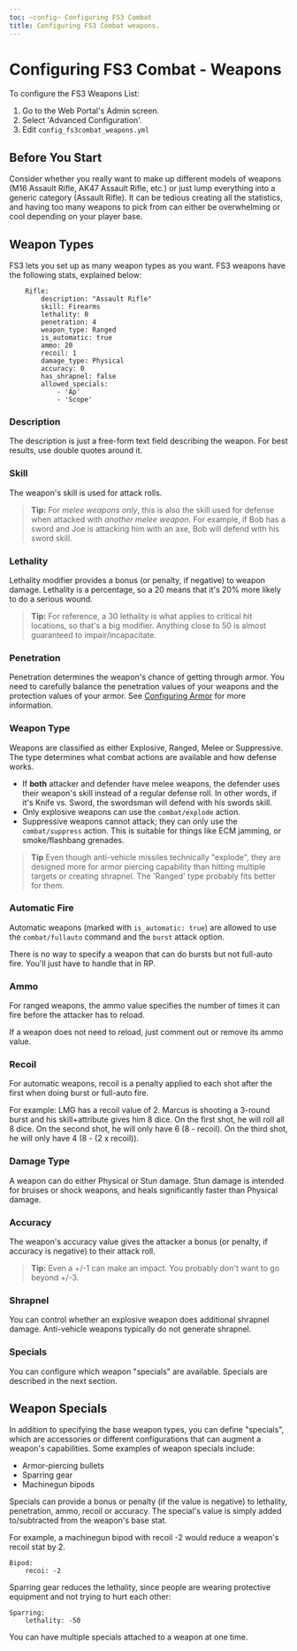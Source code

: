 ```yaml
---
toc: ~config~ Configuring FS3 Combat
title: Configuring FS3 Combat weapons.
---
```

# Configuring FS3 Combat - Weapons

To configure the FS3 Weapons List:

1. Go to the Web Portal's Admin screen.
2. Select 'Advanced Configuration'.
3. Edit `config_fs3combat_weapons.yml`

## Before You Start

Consider whether you really want to make up different models of weapons (M16 Assault Rifle, AK47 Assault Rifle, etc.) or just lump everything into a generic category (Assault Rifle). It can be tedious creating all the statistics, and having too many weapons to pick from can either be overwhelming or cool depending on your player base.

## Weapon Types

FS3 lets you set up as many weapon types as you want.  FS3 weapons have the following stats, explained below:

        Rifle:
            description: "Assault Rifle"
            skill: Firearms
            lethality: 0
            penetration: 4
            weapon_type: Ranged
            is_automatic: true
            ammo: 20
            recoil: 1
            damage_type: Physical
            accuracy: 0
            has_shrapnel: false
            allowed_specials: 
                - 'Ap'
                - 'Scope'

### Description

The description is just a free-form text field describing the weapon.  For best results, use double quotes around it.

### Skill

The weapon's skill is used for attack rolls.  

> **Tip:** For *melee weapons only*, this is also the skill used for defense when attacked with *another melee weapon*. For example, if Bob has a sword and Joe is attacking him with an axe, Bob will defend with his sword skill.

### Lethality

Lethality modifier provides a bonus (or penalty, if negative) to weapon damage.  Lethality is a percentage, so a 20 means that it's 20% more likely to do a serious wound.

> **Tip:** For reference, a 30 lethality is what applies to critical hit locations, so that's a big modifier.  Anything close to 50 is almost guaranteed to impair/incapacitate.

### Penetration

Penetration determines the weapon's chance of getting through armor.  You need to carefully balance the penetration values of your weapons and the protection values of your armor.  See [Configuring Armor](/tutorials/config/fs3combat_armor) for more information.

### Weapon Type

Weapons are classified as either Explosive, Ranged, Melee or Suppressive.  The type determines what combat actions are available and how defense works.

* If **both** attacker and defender have melee weapons, the defender uses their weapon's skill instead of a regular defense roll.  In other words, if it's Knife vs. Sword, the swordsman will defend with his swords skill.
* Only explosive weapons can use the `combat/explode` action.
* Suppressive weapons cannot attack; they can only use the `combat/suppress` action.  This is suitable for things like ECM jamming, or smoke/flashbang grenades.

> **Tip** Even though anti-vehicle missiles technically "explode", they are designed more for armor piercing capability than hitting multiple targets or creating shrapnel.  The 'Ranged' type probably fits better for them.

### Automatic Fire

Automatic weapons (marked with `is_automatic: true`) are allowed to use the `combat/fullauto` command and the `burst` attack option.  

There is no way to specify a weapon that can do bursts but not full-auto fire.  You'll just have to handle that in RP.

### Ammo

For ranged weapons, the ammo value specifies the number of times it can fire before the attacker has to reload.

If a weapon does not need to reload, just comment out or remove its ammo value.

### Recoil

For automatic weapons, recoil is a penalty applied to each shot after the first when doing burst or full-auto fire.

For example:  LMG has a recoil value of 2.  Marcus is shooting a 3-round burst and his skill+attribute gives him 8 dice.  On the first shot, he will roll all 8 dice.  On the second shot, he will only have 6 (8 - recoil).  On the third shot, he will only have 4 (8 - (2 x recoil)).

### Damage Type

A weapon can do either Physical or Stun damage.  Stun damage is intended for bruises or shock weapons, and heals significantly faster than Physical damage.

### Accuracy

The weapon's accuracy value gives the attacker a bonus (or penalty, if accuracy is negative) to their attack roll.  

> **Tip:** Even a +/-1 can make an impact.  You probably don't want to go beyond +/-3.

### Shrapnel

You can control whether an explosive weapon does additional shrapnel damage.  Anti-vehicle weapons typically do not generate shrapnel.

### Specials

You can configure which weapon "specials" are available.  Specials are described in the next section.


## Weapon Specials

In addition to specifying the base weapon types, you can define "specials", which are accessories or different configurations that can augment a weapon's capabilities.   Some examples of weapon specials include:

* Armor-piercing bullets
* Sparring gear
* Machinegun bipods

Specials can provide a bonus or penalty (if the value is negative) to lethality, penetration, ammo, recoil or accuracy.  The special's value is simply added to/subtracted from the weapon's base stat.

For example, a machinegun bipod with recoil -2 would reduce a weapon's recoil stat by 2.

    Bipod:
        recoi: -2

Sparring gear reduces the lethality, since people are wearing protective equipment and not trying to hurt each other:

    Sparring:
        lethality: -50

You can have multiple specials attached to a weapon at one time.